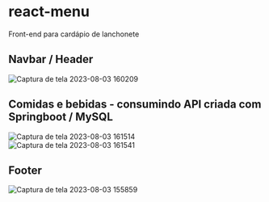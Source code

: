 # react-menu
Front-end para cardápio de lanchonete

## Navbar / Header
![Captura de tela 2023-08-03 160209](https://github.com/RianVitor26/react-menu/assets/77061521/59505139-152f-4045-a078-f48efd30cc8c)

## Comidas e bebidas - consumindo API criada com Springboot / MySQL
![Captura de tela 2023-08-03 161514](https://github.com/RianVitor26/react-menu/assets/77061521/f7078e53-759b-4466-af0a-8ee3c9f5a99d)
![Captura de tela 2023-08-03 161541](https://github.com/RianVitor26/react-menu/assets/77061521/4fd1b78e-3b41-4767-802c-2c9aa1ec47bb)


## Footer
![Captura de tela 2023-08-03 155859](https://github.com/RianVitor26/react-menu/assets/77061521/1187c3b5-c41b-4fe8-87e7-7dfb235dd9bd)
